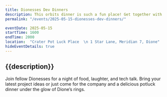 ```yaml
---
title: Dionesses Dev Dinners
description: This orbits dinner is such a fun place! Get together with other nerdy dionesses like yourself and chat about tech over dinner.
permalink: "/events/2025-05-15-dionesses-dev-dinners/"

eventDate: 2025-05-15
startTime: 1600
endTime: 2000
location:  "Crater Pot Luck Place  \n 1 Star Lane, Meridian 7, Dione"
hideEventDetails: true
---
```


## {{description}}

Join fellow Dionesses for a night of food, laughter, and tech talk. Bring your latest project ideas or just come for the company and a delicious potluck dinner under the glow of Dione’s rings.
